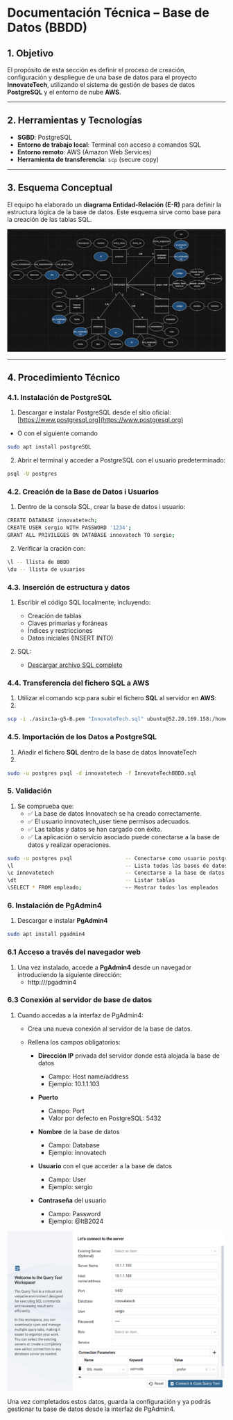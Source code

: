 # Documentación Técnica – Base de Datos (BBDD)

## 1. Objetivo

El propósito de esta sección es definir el proceso de creación, configuración y despliegue de una base de datos para el proyecto **InnovateTech**, utilizando el sistema de gestión de bases de datos **PostgreSQL** y el entorno de nube **AWS**.

---

## 2. Herramientas y Tecnologías

- **SGBD**: PostgreSQL
- **Entorno de trabajo local**: Terminal con acceso a comandos SQL
- **Entorno remoto**: AWS (Amazon Web Services)
- **Herramienta de transferencia**: `scp` (secure copy)

---

## 3. Esquema Conceptual

El equipo ha elaborado un **diagrama Entidad-Relación (E-R)** para definir la estructura lógica de la base de datos. Este esquema sirve como base para la creación de las tablas SQL.

![Texto alternativo](EsquemaE-R.png)

---

## 4. Procedimiento Técnico

### 4.1. Instalación de PostgreSQL

1. Descargar e instalar PostgreSQL desde el sitio oficial:  
    [https://www.postgresql.org](https://www.postgresql.org)
- O con el siguiente comando
```bash
sudo apt install postgreSQL
```
2. Abrir el terminal y acceder a PostgreSQL con el usuario predeterminado:

```bash
psql -U postgres
```

### 4.2. Creación de la Base de Datos i Usuarios
1. Dentro de la consola SQL, crear la base de datos i usuario:

```bash
CREATE DATABASE innovatetech;
CREATE USER sergio WITH PASSWORD '1234';
GRANT ALL PRIVILEGES ON DATABASE innovatech TO sergio;
```

2. Verificar la cración con:
```bash
\l -- llista de BBDD
\du -- llista de usuarios
```

### 4.3. Inserción de estructura y datos
1. Escribir el código SQL localmente, incluyendo:
   - Creación de tablas
   - Claves primarias y foráneas
   - Índices y restricciones
   - Datos iniciales (INSERT INTO)
  

2. SQL:
   - [Descargar archivo SQL completo](InnovateTechBBDD.sql)

### 4.4. Transferencia del fichero SQL a AWS
1. Utilizar el comando scp para subir el fichero **SQL** al servidor en **AWS**:
2. 
```bash
scp -i ./asixc1a-g5-B.pem "InnovateTech.sql" ubuntu@52.20.169.158:/home/ubuntu
```

### 4.5. Importación de los Datos a PostgreSQL 
1. Añadir el fichero **SQL** dentro de la base de datos InnovateTech
2. 
```bash
sudo -u postgres psql -d innovatetech -f InnovateTechBBDD.sql
```

### 5. Validación
1. Se comprueba que:
   - ✅ La base de datos Innovatech se ha creado correctamente.
   - ✅ El usuario innovatech_user tiene permisos adecuados.
   - ✅ Las tablas y datos se han cargado con éxito.
   - ✅ La aplicación o servicio asociado puede conectarse a la base de datos y realizar operaciones.

```bash
sudo -u postgres psql                 -- Conectarse como usuario postgres a psql
\l                                    -- Lista todas las bases de datos
\c innovatetech                       -- Conectarse a la base de datos innovatetech
\dt                                   -- Listar tablas
\SELECT * FROM empleado;              -- Mostrar todos los empleados
```

### 6. Instalación de PgAdmin4
1. Descargar e instalar **PgAdmin4**

```bash
sudo apt install pgadmin4
```

### 6.1 Acceso a través del navegador web
1. Una vez instalado, accede a **PgAdmin4** desde un navegador introduciendo la siguiente dirección:
   - http://<tu-ip>/pgadmin4

### 6.3 Conexión al servidor de base de datos
1. Cuando accedas a la interfaz de PgAdmin4:
   - Crea una nueva conexión al servidor de la base de datos.
   - Rellena los campos obligatorios:

     - **Dirección IP** privada del servidor donde está alojada la base de datos
       - Campo: Host name/address
       - Ejemplo: 10.1.1.103
       
     - **Puerto**
       - Campo: Port
       - Valor por defecto en PostgreSQL: 5432
       
     - **Nombre** de la base de datos
       - Campo: Database
       - Ejemplo: innovatech

     - **Usuario** con el que acceder a la base de datos
       - Campo: User
       - Ejemplo: sergio

     - **Contraseña** del usuario 
       - Campo: Password
       - Ejemplo: @ItB2024

![Texto alternativo](PgAdmin4.png)

Una vez completados estos datos, guarda la configuración y ya podrás gestionar tu base de datos desde la interfaz de PgAdmin4.